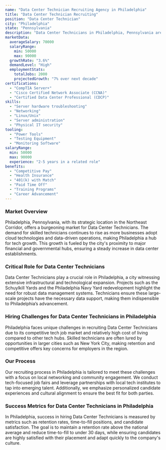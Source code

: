 ```yaml
---
name: "Data Center Technician Recruiting Agency in Philadelphia"
title: "Data Center Technician Recruiting"
position: "Data Center Technician"
city: "Philadelphia"
state: "Pennsylvania"
description: "Data Center Technicians in Philadelphia, Pennsylvania are responsible for monitoring, maintaining and troubleshooting servers and network systems in data centers."
marketData:
  averageSalary: 70000
  salaryRange:
    min: 50000
    max: 90000
  growthRate: "3.6%"
  demandLevel: "High"
  employmentStats:
    totalJobs: 2000
    projectedGrowth: "7% over next decade"
certifications:
  - "CompTIA Server+"
  - "Cisco Certified Network Associate (CCNA)"
  - "Certified Data Center Professional (CDCP)"
skills:
  - "Server hardware troubleshooting"
  - "Networking"
  - "Linux/Unix"
  - "Server administration"
  - "Physical IT security"
tooling:
  - "Power Tools"
  - "Testing Equipment"
  - "Monitoring Software"
salaryRange:
  min: 50000
  max: 90000
  experience: "2-5 years in a related role"
benefits:
  - "Competitive Pay"
  - "Health Insurance"
  - "401(k) with Match"
  - "Paid Time Off"
  - "Training Programs"
  - "Career Advancement"
---
```


### Market Overview
Philadelphia, Pennsylvania, with its strategic location in the Northeast Corridor, offers a burgeoning market for Data Center Technicians. The demand for skilled technicians continues to rise as more businesses adopt cloud technologies and data-driven operations, making Philadelphia a hub for tech growth. This growth is fueled by the city's proximity to major financial and governmental hubs, ensuring a steady increase in data center establishments.

### Critical Role for Data Center Technicians
Data Center Technicians play a crucial role in Philadelphia, a city witnessing extensive infrastructural and technological expansion. Projects such as the Schuylkill Yards and the Philadelphia Navy Yard redevelopment highlight the need for robust data management systems. Technicians ensure these large-scale projects have the necessary data support, making them indispensible to Philadelphia’s advancement.

### Hiring Challenges for Data Center Technicians in Philadelphia
Philadelphia faces unique challenges in recruiting Data Center Technicians due to its competitive tech job market and relatively high cost of living compared to other tech hubs. Skilled technicians are often lured by opportunities in larger cities such as New York City, making retention and competitive offers key concerns for employers in the region.

### Our Process
Our recruiting process in Philadelphia is tailored to meet these challenges with a focus on local networking and community engagement. We conduct tech-focused job fairs and leverage partnerships with local tech institutes to tap into emerging talent. Additionally, we emphasize personalized candidate experiences and cultural alignment to ensure the best fit for both parties.

### Success Metrics for Data Center Technicians in Philadelphia
In Philadelphia, success in hiring Data Center Technicians is measured by metrics such as retention rates, time-to-fill positions, and candidate satisfaction. The goal is to maintain a retention rate above the national average and reduce time-to-fill to under 30 days, while ensuring candidates are highly satisfied with their placement and adapt quickly to the company's culture.